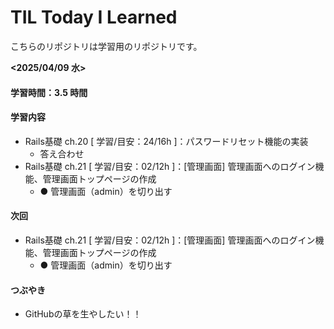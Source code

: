# TIL Today I Learned
こちらのリポジトリは学習用のリポジトリです。

**<2025/04/09 水>**
#### 学習時間：3.5 時間

#### 学習内容
- Rails基礎 ch.20 [ 学習/目安：24/16h ]：パスワードリセット機能の実装
  - 答え合わせ
- Rails基礎 ch.21 [ 学習/目安：02/12h ]：[管理画面] 管理画面へのログイン機能、管理画面トップページの作成
  - ● 管理画面（admin）を切り出す

#### 次回
- Rails基礎 ch.21 [ 学習/目安：02/12h ]：[管理画面] 管理画面へのログイン機能、管理画面トップページの作成
  - ● 管理画面（admin）を切り出す

#### つぶやき
- GitHubの草を生やしたい！！
